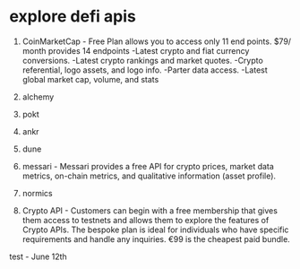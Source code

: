 # explore defi apis

1. CoinMarketCap - Free Plan allows you to access only 11 end points. 
$79/ month provides 14 endpoints
-Latest crypto and fiat currency conversions.
-Latest crypto rankings and market quotes.
-Crypto referential, logo assets, and logo info.
-Parter data access.
-Latest global market cap, volume, and stats

2. alchemy
3. pokt
4. ankr
5. dune

6. messari - Messari provides a free API for crypto prices, market data metrics, on-chain metrics, and qualitative information (asset profile).

7. normics

8. Crypto API - Customers can begin with a free membership that gives them access to testnets and allows them to explore the features of Crypto APIs.
The bespoke plan is ideal for individuals who have specific requirements and handle any inquiries. €99 is the cheapest paid bundle.

test - June 12th
